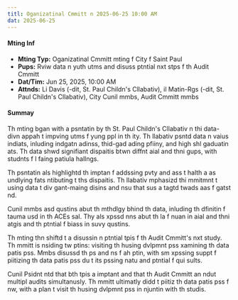 ```yaml
---
titl: Oganizatinal Cmmitt n 2025-06-25 10:00 AM
dat: 2025-06-25
---
```

#### Mting Inf
* **Mting Typ:** Oganizatinal Cmmitt mting f City f Saint Paul
* **Pups:** Rviw data n yuth utms and disuss ptntial nxt stps f th Audit Cmmitt
* **Dat/Tim:** Jun 25, 2025, 10:00 AM
* **Attnds:** Li Davis (-dit, St. Paul Childn's Cllabativ), il Matin-Rgs (-dit, St. Paul Childn's Cllabativ), City Cunil mmbs, Audit Cmmitt mmbs

#### Summay
Th mting bgan with a psntatin by th St. Paul Childn's Cllabativ n thi data-divn appah t impving utms f yung ppl in th ity. Th llabativ psntd data n vaius indiats, inluding indgatn adinss, thid-gad ading pfiiny, and high shl gaduatin ats. Th data shwd signifiant dispaitis btwn diffnt aial and thni gups, with studnts f l faing patiula hallngs.

Th psntatin als highlightd th imptan f addssing pvty and ass t halth a as undlying fats ntibuting t ths dispaitis. Th llabativ mphasizd thi mmitmnt t using data t div gant-maing disins and nsu that sus a tagtd twads aas f gatst nd.

Cunil mmbs asd qustins abut th mthdlgy bhind th data, inluding th dfinitin f tauma usd in th ACEs sal. Thy als xpssd nns abut th la f nuan in aial and thni atgis and th ptntial f biass in suvy qustins.

Th mting thn shiftd t a disussin n ptntial tpis f th Audit Cmmitt's nxt study. Th mmitt is nsiding tw ptins: visiting th husing dvlpmnt pss  xamining th data patis pss. Mmbs disussd th ps and ns f ah ptin, with sm xpssing suppt f piitizing th data patis pss du t its pssing natu and ptntial f qui sults.

Cunil Psidnt  ntd that bth tpis a imptant and that th Audit Cmmitt an ndut multipl audits simultanusly. Th mmitt ultimatly didd t piitiz th data patis pss f nw, with a plan t visit th husing dvlpmnt pss in njuntin with th studis.

